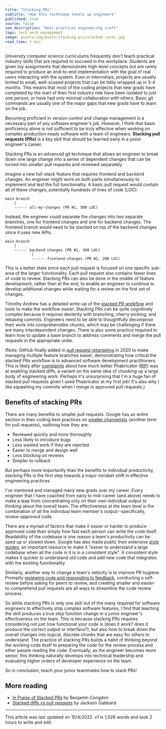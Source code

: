```yaml
---
title: "Stacking PRs"
subtitle: "How this technique levels up engineers"
published: true
source: false
seo_description: "best-practices engineering craft"
tags: tech work management
image: assets/img/posts/stacking-prs/stacked-rocks.jpg
read_time: 5 min
---
```


University computer science curriculums frequently don't teach practical industry skills that are required to succeed in the workplace. Students are given toy assignments that demonstrate high-level concepts but are rarely required to produce an end-to-end implementation with the goal of real users interacting with the system. Even in internships, projects are usually limited to small, well-scoped projects that can be tidily wrapped up in 3-4 months. This means that most of the coding projects that new grads have completed by the start of their first industry role have been isolated to just one person, or have had only minimal collaboration with others. Basic git commands are usually one of the major gaps that new grads have to learn on the job.

Becoming proficient in version control and change management is a necessary part of any software engineer's job. However, I think that basic proficiency alone is not sufficient to be truly effective when working on complex production-ready software with a team of engineers. **Stacking pull requests (PRs)** is a key skill that should be learned early in a junior engineer's career. 

Stacking PRs is an advanced git technique that allows an engineer to break down one large change into a series of dependent changes that can be turned into smaller pull requests and reviewed separately. 

Imagine a new full-stack feature that requires frontend and backend changes. An engineer might work on both parts simultaneously to implement and test the full functionality. A basic pull request would contain all of these changes, potentially hundreds of lines of code (LOC):

```
main-branch
    |
    ------ all-my-changes (PR #1, 500 LOC)
```

Instead, the engineer could separate the changes into two separate branches, one for frontend changes and one for backend changes. The frontend branch would need to be stacked on top of the backend changes since it uses new APIs. 

```
main-branch
	|
	------ backend-changes (PR #1, 300 LOC)
			|
			------ frontend-changes (PR #2, 200 LOC)
```

This is a better state since each pull request is focused on one specific sub-area of the larger functionality. Each pull request also contains fewer lines of code to review. Stacking PRs can also be done in the middle of feature development, rather than at the end, to enable an engineer to continue to develop additional changes while waiting for a review on the first set of changes.

Timothy Andrew has a detailed write-up of the [stacked PR workflow](https://timothya.com/blog/git-stack/#headline-1) and tools to make the workflow easier. Stacking PRs can be quite cognitively complex because it requires dexterity with branching, cherry-picking, and rebasing commits. Engineers need to be able to thoughtfully decompose their work into comprehensible chunks, which may be challenging if there are many interdependent changes. There is also some practice required to learn how to update a base branch to address comments and merge the pull requests in the appropriate order. 

(Note: GitHub finally added in [pull request retargeting](https://github.blog/changelog/2020-05-19-pull-request-retargeting/) in 2020 to make managing multiple feature branches easier, demonstrating how critical the stacked PRs workflow is to advanced software development practitioners. This is likely after [complaints](https://jg.gg/2018/09/29/stacked-diffs-versus-pull-requests/) about how much better Phabricator ([RIP](https://admin.phacility.com/phame/post/view/11/phacility_is_winding_down_operations/)) was at enabling stacked diffs, a variant on the same idea of chunking up a large body of engineering work. Perhaps it's unsurprising that I'm a huge fan of stacked pull requests given I used Phabricator at my first job! It's also why I like squashing my commits when I merge in approved pull requests.)

## Benefits of stacking PRs

There are many benefits to smaller pull requests. Google has an entire section in their coding best practices on [smaller changelists](https://google.github.io/eng-practices/review/developer/small-cls.html) (another term for pull requests), outlining how they are:
- Reviewed quickly and more thoroughly
- Less likely to introduce bugs
- Less wasted work if they are rejected
- Easier to merge and design well
- Less blocking on reviews
- Simpler to rollback

But perhaps more importantly than the benefits to individual productivity, stacking PRs is the first step towards a major mindset shift in effective engineering practices.

I've mentored and managed many new grads over my career. Every engineer that I have coached from early to mid-career (and above) needs to make a leap from concentrating only on their _own_ individual output to thinking about the overall team. The effectiveness at the team level is the combination of all the individual team member's output--specifically, _review-approved_ code. 

There are a myriad of factors that make it easier or harder to produce approved code than simply how fast each person can write the code itself. Readability of the codebase is one reason a team's productivity can be sped up or slowed down. Google has also made public their extensive [style guides](https://google.github.io/styleguide/), an important resource to make it "easier to understand a large codebase when all the code in it is in a consistent style". A consistent style makes it quicker to understand old code and add new code that integrates with the existing functionality. 

Similarly, another way to change a team's velocity is to improve PR hygiene. Promptly [reviewing code and responding to feedback](https://google.github.io/eng-practices/review/reviewer/speed.html), conducting a self-review before asking for peers to review, and creating smaller and easier-to-comprehend pull requests are all ways to streamline the code review process.

So while stacking PRs is only one skill out of the many required for software engineers to effectively ship complex software features, I find that teaching the skill produces a true step function change in a junior engineer's effectiveness on the team. This is because stacking PRs requires considering not just how functional your code is (does it work? does it produce the correct output or interface?), but also how to break down the overall changes into logical, discrete chunks that are easy for _others_ to understand. The practice of stacking PRs builds a habit of thinking beyond the working code itself to preparing the code for the review process and other people reading the code. Eventually, as the engineer becomes more senior, this thinking naturally develops into technical leadership and evaluating higher orders of developer experience on the team.

So in conclusion, teach your junior teammates how to stack PRs!

## More reading
- [In Praise of Stacked PRs](https://benjamincongdon.me/blog/2022/07/17/In-Praise-of-Stacked-PRs/) by Benjamin Congdon
- [Stacked diffs vs pull requests](https://jg.gg/2018/09/29/stacked-diffs-versus-pull-requests/) by Jackson Gabbard

<hr class="section-divider" />

<footer>This article was last updated on 10/4/2022. v1 is 1,026 words and took 2 hours to write and edit.</footer>
